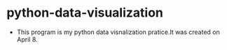 # python-data-visualization

- This program is my python data visnalization pratice.It was created on April 8.
